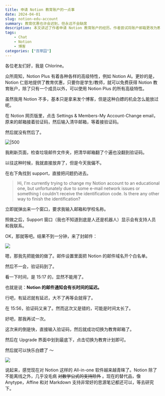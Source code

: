 ```yaml
---
title: 申请 Notion 教育账户的一点事
date: 2024-04-01
slug: notion-edu-account
summary: 教育优惠也许会迟到，但永远不会缺席
description: 本文讲述了作者申请 Notion 教育账户的经历。作者尝试将账户邮箱更改为教育邮箱以获取 Notion Plus 的高级特性，但遇到验证码延迟的问题。通过联系 Notion 支持并多次尝试，最终成功切换为教育账户并享受了免费升级。作者最后表达了对 Notion 这类 All-in-one 软件的喜爱，并提到了一些替代工具。
tags: 
    - Chat
    - Notion
    - 博客
categories: ["百草园"]
---
```

各位老友们好，我是 Chlorine。

众所周知，Notion Plus 有着各种各样的高级特性，例如 Notion AI。更妙的是，Notion 仁慈地提供了教育优惠，只要你是学生/教师，就可以免费获得 Notion 教育账户，除了只有一个成员以外，可以使用 Notion Plus 的所有高级特性。

虽然我用 Notion 不多，基本只是拿来发个博客，但是这种白嫖的机会怎么能放过呢。

在 Notion 网页版里，点击 Settings & Members-My Account-Change email，原来的邮箱接着验证码，然后输入清华邮箱，等着接验证码。

然后就没有然后了。

![|500](https://img.clnya.fun/emoji/EMJ-confused.webp "黑人问号.webp")

我刷新页面，检查垃圾邮件文件夹，把清华邮箱翻了个遍也没翻到验证码。

以往这种时候，我就直接放弃了，但是今天我偏不。

在右下角找到 support，直接把问题扔进去。

> Hi, I'm currently trying to change my Notion account to an educational one, but unfortunately due to some e-mail network issues or something I couldn't receive the identification code. Is there any other way to finish the identification?

立即就弹出来一个窗口，要求我输入邮箱和学校名称。

照做之后，Support 窗口（我也不知道到底是人还是机器人）显示会有支持人员和我联系。

OK，那就等吧。结果不到一分钟，来了封邮件：

![](https://img.clnya.fun/IMG-20240401155437.webp)

嗯，那我先把能做的做了。邮件设置里面把 Notion 的邮件域名开个白名单。

然后不一会，验证码到了。

看一下时间，是 15:17 的，显然不能用了。

也就是说：**Notion 的邮件通知会有长时间的延迟。**

行吧，有延迟就有延迟，大不了再等会就得了。

在 15:56，验证码又来了。然而这次又是错的，可能是时间太长了。

好吧，那我再试一次。

这次来的倒是快，直接输入验证码，然后就成功切换为教育邮箱了。

然后在 Upgrade 界面中划到最底下，点击切换为教育计划即可。

然后就可以快乐白嫖了 ～

![](https://img.clnya.fun/IMG-20240401162521.webp)

说起来，感觉现在对 Notion 这样的 All-in-one 软件越来越青睐了。Notion 除了不能离线之外，几乎没毛病 ~~对数学公式的支持除外~~ 。现在的替代品，像 Anytype，Affine 和对 Markdown 支持非常好的思源笔记都还可以，等去研究下。
